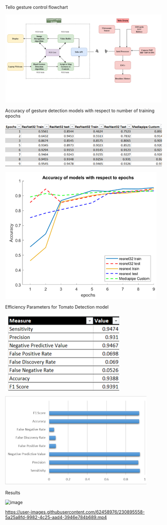 
Tello gesture control flowchart

![Tello gesture Control flowchart](https://github.com/RiteshKarki27/signify/blob/main/flowchart_tello.png)

Accuracy of gesture detection models with respect to number of training epochs

![Tello gesture Control model accuracy table](https://github.com/RiteshKarki27/signify/blob/main/model_accuracy_table.png)

![Tello gesture Control model accuracy graph](https://github.com/RiteshKarki27/signify/blob/main/model_accuracy_graph.png)

Efficiency Parameters for Tomato Detection model 

![Tello gesture Control model accuracy graph](https://github.com/RiteshKarki27/signify/blob/main/efficiency_parameters_table.png)

![Tello gesture control tomato detection model eff parameters](https://github.com/RiteshKarki27/signify/blob/main/efficiency_parameters_graph.png)


Results 

![image](https://user-images.githubusercontent.com/62458976/230895801-db7eedeb-ff0d-493f-9a51-e890de7f91e3.png)


https://user-images.githubusercontent.com/62458976/230895558-5a25a8fd-9982-4c25-aad4-3946e784b689.mp4


